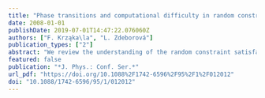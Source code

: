 ```yaml
---
title: "Phase transitions and computational difficulty in random constraint satisfaction problems"
date: 2008-01-01
publishDate: 2019-07-01T14:47:22.076060Z
authors: ["F. Krząka\la", "L. Zdeborová"]
publication_types: ["2"]
abstract: "We review the understanding of the random constraint satisfaction problems, focusing on the q-coloring of large random graphs, that has been achieved using the cavity method. We also discuss the properties of the phase diagram in temperature, the connections with the glass transition phenomenology in physics, and the related algorithmic issues."
featured: false
publication: "*J. Phys.: Conf. Ser.*"
url_pdf: "https://doi.org/10.1088%2F1742-6596%2F95%2F1%2F012012"
doi: "10.1088/1742-6596/95/1/012012"
---
```



